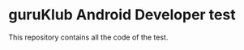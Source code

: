 guruKlub Android Developer test
=====================================================
This repository contains all the code of the test.
